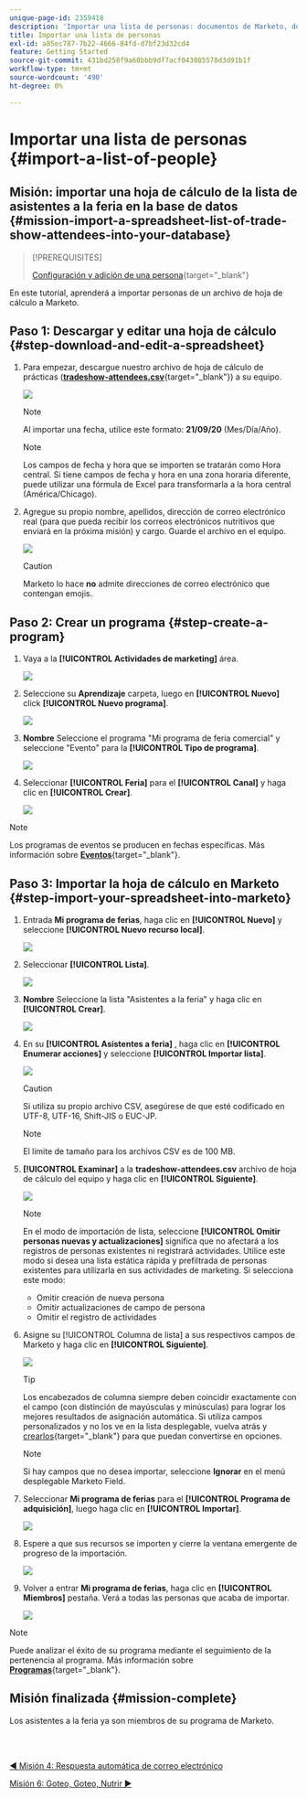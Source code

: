 ```yaml
---
unique-page-id: 2359418
description: 'Importar una lista de personas: documentos de Marketo, documentación del producto'
title: Importar una lista de personas
exl-id: a85ec787-7b22-4666-84fd-d7bf23d32cd4
feature: Getting Started
source-git-commit: 431bd258f9a68bbb9df7acf043085578d3d91b1f
workflow-type: tm+mt
source-wordcount: '490'
ht-degree: 0%

---
```


# Importar una lista de personas {#import-a-list-of-people}

## Misión: importar una hoja de cálculo de la lista de asistentes a la feria en la base de datos {#mission-import-a-spreadsheet-list-of-trade-show-attendees-into-your-database}

>[!PREREQUISITES]
>
>[Configuración y adición de una persona](/help/marketo/getting-started/quick-wins/get-set-up-and-add-a-person.md){target="_blank"}

En este tutorial, aprenderá a importar personas de un archivo de hoja de cálculo a Marketo.

## Paso 1: Descargar y editar una hoja de cálculo {#step-download-and-edit-a-spreadsheet}

1. Para empezar, descargue nuestro archivo de hoja de cálculo de prácticas ([**tradeshow-attendees.csv**](/help/marketo/getting-started/assets/tradeshow-attendees.csv){target="_blank"}) a su equipo.

   ![](assets/import-a-list-of-people-1.png)

   >[!NOTE]
   >
   >Al importar una fecha, utilice este formato: **21/09/20** (Mes/Día/Año).

   >[!NOTE]
   >
   >Los campos de fecha y hora que se importen se tratarán como Hora central. Si tiene campos de fecha y hora en una zona horaria diferente, puede utilizar una fórmula de Excel para transformarla a la hora central (América/Chicago).

1. Agregue su propio nombre, apellidos, dirección de correo electrónico real (para que pueda recibir los correos electrónicos nutritivos que enviará en la próxima misión) y cargo. Guarde el archivo en el equipo.

   ![](assets/import-a-list-of-people-2.png)

   >[!CAUTION]
   >
   >Marketo lo hace **no** admite direcciones de correo electrónico que contengan emojis.

## Paso 2: Crear un programa {#step-create-a-program}

1. Vaya a la **[!UICONTROL Actividades de marketing]** área.

   ![](assets/import-a-list-of-people-3.png)

1. Seleccione su **Aprendizaje** carpeta, luego en **[!UICONTROL Nuevo]** click **[!UICONTROL Nuevo programa]**.

   ![](assets/import-a-list-of-people-4.png)

1. **Nombre** Seleccione el programa &quot;Mi programa de feria comercial&quot; y seleccione &quot;Evento&quot; para la **[!UICONTROL Tipo de programa]**.

   ![](assets/import-a-list-of-people-5.png)

1. Seleccionar **[!UICONTROL Feria]** para el **[!UICONTROL Canal]** y haga clic en **[!UICONTROL Crear]**.

   ![](assets/import-a-list-of-people-6.png)

>[!NOTE]
>
>Los programas de eventos se producen en fechas específicas. Más información sobre [**Eventos**](/help/marketo/product-docs/demand-generation/events/understanding-events/understanding-event-programs.md){target="_blank"}.

## Paso 3: Importar la hoja de cálculo en Marketo {#step-import-your-spreadsheet-into-marketo}

1. Entrada **Mi programa de ferias**, haga clic en **[!UICONTROL Nuevo]** y seleccione **[!UICONTROL Nuevo recurso local]**.

   ![](assets/import-a-list-of-people-7.png)

1. Seleccionar **[!UICONTROL Lista]**.

   ![](assets/import-a-list-of-people-8.png)

1. **Nombre** Seleccione la lista &quot;Asistentes a la feria&quot; y haga clic en **[!UICONTROL Crear]**.

   ![](assets/import-a-list-of-people-9.png)

1. En su **[!UICONTROL Asistentes a feria]** , haga clic en **[!UICONTROL Enumerar acciones]** y seleccione **[!UICONTROL Importar lista]**.

   ![](assets/import-a-list-of-people-10.png)

   >[!CAUTION]
   >
   >Si utiliza su propio archivo CSV, asegúrese de que esté codificado en UTF-8, UTF-16, Shift-JIS o EUC-JP.

   >[!NOTE]
   >
   >El límite de tamaño para los archivos CSV es de 100 MB.

1. **[!UICONTROL Examinar]** a la **tradeshow-attendees.csv** archivo de hoja de cálculo del equipo y haga clic en **[!UICONTROL Siguiente]**.

   ![](assets/import-a-list-of-people-11.png)

   >[!NOTE]
   >
   >En el modo de importación de lista, seleccione **[!UICONTROL Omitir personas nuevas y actualizaciones]** significa que no afectará a los registros de personas existentes ni registrará actividades. Utilice este modo si desea una lista estática rápida y prefiltrada de personas existentes para utilizarla en sus actividades de marketing. Si selecciona este modo:
   >
   > * Omitir creación de nueva persona
   > * Omitir actualizaciones de campo de persona
   > * Omitir el registro de actividades

1. Asigne su [!UICONTROL Columna de lista] a sus respectivos campos de Marketo y haga clic en **[!UICONTROL Siguiente]**.

   ![](assets/import-a-list-of-people-12.png)

   >[!TIP]
   >
   >Los encabezados de columna siempre deben coincidir exactamente con el campo (con distinción de mayúsculas y minúsculas) para lograr los mejores resultados de asignación automática. Si utiliza campos personalizados y no los ve en la lista desplegable, vuelva atrás y [crearlos](/help/marketo/product-docs/administration/field-management/create-a-custom-field-in-marketo.md){target="_blank"} para que puedan convertirse en opciones.

   >[!NOTE]
   >
   >Si hay campos que no desea importar, seleccione **Ignorar** en el menú desplegable Marketo Field.

1. Seleccionar **Mi programa de ferias** para el **[!UICONTROL Programa de adquisición]**, luego haga clic en **[!UICONTROL Importar]**.

   ![](assets/import-a-list-of-people-13.png)

1. Espere a que sus recursos se importen y cierre la ventana emergente de progreso de la importación.

   ![](assets/import-a-list-of-people-14.png)

1. Volver a entrar **Mi programa de ferias**, haga clic en **[!UICONTROL Miembros]** pestaña. Verá a todas las personas que acaba de importar.

   ![](assets/import-a-list-of-people-15.png)

>[!NOTE]
>
>Puede analizar el éxito de su programa mediante el seguimiento de la pertenencia al programa. Más información sobre [**Programas**](/help/marketo/product-docs/core-marketo-concepts/programs/creating-programs/understanding-programs.md){target="_blank"}.

## Misión finalizada {#mission-complete}

Los asistentes a la feria ya son miembros de su programa de Marketo.

<br> 

[◄ Misión 4: Respuesta automática de correo electrónico](/help/marketo/getting-started/quick-wins/email-auto-response.md)

[Misión 6: Goteo, Goteo, Nutrir ►](/help/marketo/getting-started/quick-wins/drip-drip-nurture.md)
